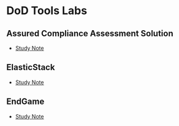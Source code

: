 # DoD Tools Labs

## Assured Compliance Assessment Solution

* [Study Note](https://github.com/SEUNGHO-Y00/ProfessionalStudy/blob/main/WOBC/ACAS.md)

## ElasticStack

* [Study Note](https://github.com/SEUNGHO-Y00/ProfessionalStudy/blob/main/WOBC/ElasticStack.md)

## EndGame

* [Study Note](https://github.com/SEUNGHO-Y00/ProfessionalStudy/blob/main/WOBC/EndGame.md)
